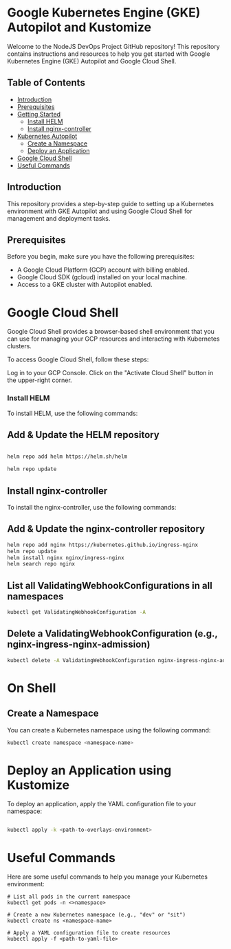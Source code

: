 # Google Kubernetes Engine (GKE) Autopilot and Kustomize

Welcome to the NodeJS DevOps Project GitHub repository! This repository contains instructions and resources to help you get started with Google Kubernetes Engine (GKE) Autopilot and Google Cloud Shell. 

## Table of Contents
- [Introduction](#introduction)
- [Prerequisites](#prerequisites)
- [Getting Started](#getting-started)
  - [Install HELM](#install-helm)
  - [Install nginx-controller](#install-nginx-controller)
- [Kubernetes Autopilot](#kubernetes-autopilot)
  - [Create a Namespace](#create-a-namespace)
  - [Deploy an Application](#deploy-an-application)
- [Google Cloud Shell](#google-cloud-shell)
- [Useful Commands](#useful-commands)

## Introduction
This repository provides a step-by-step guide to setting up a Kubernetes environment with GKE Autopilot and using Google Cloud Shell for management and deployment tasks.

## Prerequisites
Before you begin, make sure you have the following prerequisites:
- A Google Cloud Platform (GCP) account with billing enabled.
- Google Cloud SDK (gcloud) installed on your local machine.
- Access to a GKE cluster with Autopilot enabled.


# Google Cloud Shell
Google Cloud Shell provides a browser-based shell environment that you can use for managing your GCP resources and interacting with Kubernetes clusters.

To access Google Cloud Shell, follow these steps:

Log in to your GCP Console.
Click on the "Activate Cloud Shell" button in the upper-right corner.

### Install HELM
To install HELM, use the following commands:

## Add & Update the HELM repository
```bash

helm repo add helm https://helm.sh/helm

helm repo update
```
## Install nginx-controller
To install the nginx-controller, use the following commands:

## Add & Update the nginx-controller repository
```bash
helm repo add nginx https://kubernetes.github.io/ingress-nginx
helm repo update
helm install nginx nginx/ingress-nginx 
helm search repo nginx
```
## List all ValidatingWebhookConfigurations in all namespaces
```bash
kubectl get ValidatingWebhookConfiguration -A
```
## Delete a ValidatingWebhookConfiguration (e.g., nginx-ingress-nginx-admission)
```bash
kubectl delete -A ValidatingWebhookConfiguration nginx-ingress-nginx-admission
```
# On Shell
## Create a Namespace
You can create a Kubernetes namespace using the following command:

``` bash
kubectl create namespace <namespace-name>
```
# Deploy an Application using Kustomize

To deploy an application, apply the YAML configuration file to your namespace:

```bash

kubectl apply -k <path-to-overlays-environment> 
```

# Useful Commands
Here are some useful commands to help you manage your Kubernetes environment:

``` bash=
# List all pods in the current namespace
kubectl get pods -n <>namespace>

# Create a new Kubernetes namespace (e.g., "dev" or "sit")
kubectl create ns <namespace-name>

# Apply a YAML configuration file to create resources
kubectl apply -f <path-to-yaml-file>
```
